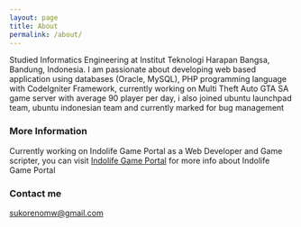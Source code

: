 ```yaml
---
layout: page
title: About
permalink: /about/
---
```


Studied Informatics Engineering at Institut Teknologi Harapan Bangsa, Bandung, Indonesia.
I am passionate about developing web based application using databases (Oracle, MySQL), PHP programming language with CodeIgniter Framework, currently working on Multi Theft Auto GTA SA game server with average 90 player per day, i also joined ubuntu launchpad team, ubuntu indonesian team and currently marked for bug management

### More Information
Currently working on Indolife Game Portal as a Web Developer and Game scripter, you can visit [Indolife Game Portal](http://www.indoliferoleplay.com "Indolife's Homepage") for more info about Indolife Game Portal 

### Contact me

[sukorenomw@gmail.com](mailto:email@domain.com)
